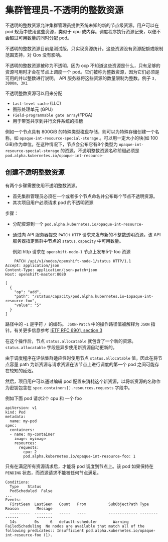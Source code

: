 # 集群管理员-不透明的整数资源
不透明的整数资源允许集群管理员提供系统未知的新的节点级资源。用户可以在 pod 规范中使用这些资源，类似于 cpu 或内存。调度程序执行资源记录，以便不会超过可用数量的同时分配 pod。

不透明的整数资源目前是测试版，只实现资源统计。这些资源没有资源配额或限制范围支持，对 Qos 没有影响。

不透明的整数资源被称为不透明，因为 ocp 不知道这些资源是什么，只有足够的资源可用时才会在节点上调度一个 pod。它们被称为整数资源，因为它们必须是可用的并以整数进行说明。 API 服务器将这些资源的数量限制为整数。例子 `3, 3000m, 3Ki`

不透明整数资源可以用来分配

- `Last-level cache` (LLC)
- 图形处理单元 (GPU)
- `Field-programmable gate array`(FPGA)
- 用于带宽共享到并行文件系统的插槽

例如一个节点具有 800GiB 的特殊类型磁盘存储，则可以为特殊存储创建一个名称，如 `opaque-int-resource-special-storage` 。可以用一定大小的块(如 100 GiB)作为单位。在这种情况下，节点会公布它有8个类型为 `opaque-int-resource-special-storage` 的资源。不透明整数资源名称前缀必须是 ` pod.alpha.kubernetes.io/opaque-int-resource-`

## 创建不透明整数资源
有两个步骤需要使用不透明整数资源。

- 首先集群管理员必须在一个或者多个节点命名并公布每个节点不透明资源。 
- 其次项目用户必须请求 pod 的不透明资源

步骤：

- 分配资源到一个 `pod.alpha.kubernetes.io/opaque-int-resource-`
- 通过向 API 服务器提交 `PATCH HTTP` 请求来发布新的不整数透明资源，该 API 服务器指定集群中节点的 `status.capacity` 中可用数量。

	例如 http 请求在 `openshift-node-1` 节点上发布5个 foo 资源
	
```
	PATCH /api/v1/nodes/openshift-node-1/status HTTP/1.1
Accept: application/json
Content-Type: application/json-patch+json
Host: openshift-master:8080

[
  {
    "op": "add",
    "path": "/status/capacity/pod.alpha.kubernetes.io~1opaque-int-resource-foo",
    "value": "5"
  }
]
```

路径中的 `~1` 是字符 `/ `的编码。 `JSON-Patch` 中的操作路径值被解释为 `JSON` 指针。有关更多信息参考 [IETF RFC 6901, section 3](https://tools.ietf.org/html/rfc6901#section-3)

在这个操作后，节点 `status.allocatable` 就包含了一个新的资源。 `status.allocatable` 字段是异步使用新资源自动更新的。

由于调度程序在评估集群适应性时使用节点 `status.allocatable` 值，因此在将节点容量 path 为新资源与请求资源在该节点上进行调度的第一个 pod 之间可能存在较短的延迟。

然后，项目用户可以通过编辑 pod 配置来消耗这个新资源，以将新资源的名称作为密钥包含在 `spec.containers[].resources.requests` 字段中。

例如下面 pod 请求2个 cpu 和 一个 foo

```
apiVersion: v1
kind: Pod
metadata:
  name: my-pod
spec:
  containers:
  - name: my-container
    image: myimage
    resources:
      requests:
        cpu: 2
        pod.alpha.kubernetes.io/opaque-int-resource-foo: 1

```

只有在满足所有资源请求后，才能将 pod 调度到节点上。该 pod 如果保持在 `PENDING` 状态，而资源请求不能被任何节点满足。

```
Conditions:
  Type    Status
  PodScheduled  False
...
Events:
  FirstSeen  LastSeen	Count	From		  SubObjectPath	Type	  Reason	    Message
  ---------  --------	-----	----		  -------------	--------  ------	    -------
  14s	     0s		6	default-scheduler		Warning	  FailedScheduling  No nodes are available that match all of the following predicates:: Insufficient pod.alpha.kubernetes.io/opaque-int-resource-foo (1).
```